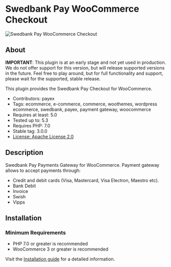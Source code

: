 # Swedbank Pay WooCommerce Checkout

![Swedbank Pay WooCommerce Checkout][opengraph-image]

## About

**IMPORTANT**: This plugin is at an early stage and not yet used in production.
We do not offer support for this version, but will release supported versions
in the future. Feel free to play around, but for full functionality and support,
please wait for the supported, stable release.

This plugin provides the Swedbank Pay Checkout for WooCommerce.

* Contributors: payex
* Tags: ecommerce, e-commerce, commerce, woothemes, wordpress ecommerce, swedbank, payex, payment gateway, woocommerce
* Requires at least: 5.0
* Tested up to: 5.3
* Requires PHP: 7.0
* Stable tag: 3.0.0
* [License: Apache License 2.0](http://www.apache.org/licenses/LICENSE-2.0)

## Description

Swedbank Pay Payments Gateway for WooCommerce. Payment gateway allows to accept payments through:
* Credit and debit cards (Visa, Mastercard, Visa Electron, Maestro etc).
* Bank Debit
* Invoice
* Swish
* Vipps


## Installation

### Minimum Requirements

* PHP 7.0 or greater is recommended
* WooCommerce 3 or greater is recommended

Visit the [Installation guide](https://github.com/SwedbankPay/swedbank-pay-woocommerce-checkout/blob/master/installation-guide.md) for a detailed information.

[opengraph-image]: https://repository-images.githubusercontent.com/211837771/f4583f00-53ed-11ea-907a-6d8016202c25
